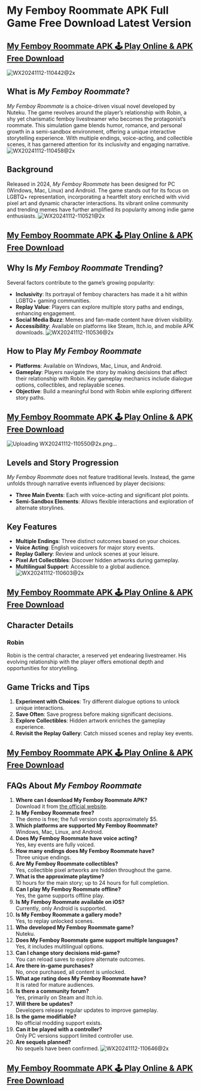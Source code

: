 # My Femboy Roommate APK Full Game Free Download Latest Version

## [My Femboy Roommate APK 🕹 Play Online & APK Free Download](https://apkmia.com/my-femboy-roommate/)

![WX20241112-110442@2x](https://github.com/user-attachments/assets/76fa4fae-3edf-4946-8441-87f92cdc72e9)

## What is *My Femboy Roommate*?
*My Femboy Roommate* is a choice-driven visual novel developed by Nuteku. The game revolves around the player’s relationship with Robin, a shy yet charismatic femboy livestreamer who becomes the protagonist’s roommate. This simulation game blends humor, romance, and personal growth in a semi-sandbox environment, offering a unique interactive storytelling experience. With multiple endings, voice-acting, and collectible scenes, it has garnered attention for its inclusivity and engaging narrative.
![WX20241112-110458@2x](https://github.com/user-attachments/assets/b8127f53-b76d-4d40-b2cb-aa31b36ef59f)

## Background
Released in 2024, *My Femboy Roommate* has been designed for PC (Windows, Mac, Linux) and Android. The game stands out for its focus on LGBTQ+ representation, incorporating a heartfelt story enriched with vivid pixel art and dynamic character interactions. Its vibrant online community and trending memes have further amplified its popularity among indie game enthusiasts.
![WX20241112-110521@2x](https://github.com/user-attachments/assets/3b822115-5737-4f22-b296-e088eaa0cc15)

## [My Femboy Roommate APK 🕹 Play Online & APK Free Download](https://apkmia.com/my-femboy-roommate/)


## Why Is *My Femboy Roommate* Trending?
Several factors contribute to the game’s growing popularity:
- **Inclusivity**: Its portrayal of femboy characters has made it a hit within LGBTQ+ gaming communities.
- **Replay Value**: Players can explore multiple story paths and endings, enhancing engagement.
- **Social Media Buzz**: Memes and fan-made content have driven visibility.
- **Accessibility**: Available on platforms like Steam, Itch.io, and mobile APK downloads.
![WX20241112-110536@2x](https://github.com/user-attachments/assets/07a5920a-0b28-42d0-b4e4-35fd7e84aedf)

## How to Play *My Femboy Roommate*
- **Platforms**: Available on Windows, Mac, Linux, and Android.
- **Gameplay**: Players navigate the story by making decisions that affect their relationship with Robin. Key gameplay mechanics include dialogue options, collectibles, and replayable scenes.
- **Objective**: Build a meaningful bond with Robin while exploring different story paths.

## [My Femboy Roommate APK 🕹 Play Online & APK Free Download](https://apkmia.com/my-femboy-roommate/)
![Uploading WX20241112-110550@2x.png…]()

## Levels and Story Progression
*My Femboy Roommate* does not feature traditional levels. Instead, the game unfolds through narrative events influenced by player decisions:
- **Three Main Events**: Each with voice-acting and significant plot points.
- **Semi-Sandbox Elements**: Allows flexible interactions and exploration of alternate storylines.

## Key Features
- **Multiple Endings**: Three distinct outcomes based on your choices.
- **Voice Acting**: English voiceovers for major story events.
- **Replay Gallery**: Review and unlock scenes at your leisure.
- **Pixel Art Collectibles**: Discover hidden artworks during gameplay.
- **Multilingual Support**: Accessible to a global audience.
![WX20241112-110603@2x](https://github.com/user-attachments/assets/83fdec44-7afd-4a82-a7d2-e20fad3f2b46)

## [My Femboy Roommate APK 🕹 Play Online & APK Free Download](https://apkmia.com/my-femboy-roommate/)

## Character Details
### Robin
Robin is the central character, a reserved yet endearing livestreamer. His evolving relationship with the player offers emotional depth and opportunities for storytelling.

## Game Tricks and Tips
1. **Experiment with Choices**: Try different dialogue options to unlock unique interactions.
2. **Save Often**: Save progress before making significant decisions.
3. **Explore Collectibles**: Hidden artwork enriches the gameplay experience.
4. **Revisit the Replay Gallery**: Catch missed scenes and replay key events.

## [My Femboy Roommate APK 🕹 Play Online & APK Free Download](https://apkmia.com/my-femboy-roommate/)

## FAQs About *My Femboy Roommate*
1. **Where can I download My Femboy Roommate APK?**  
   Download it from [the official website](https://apkmia.com/my-femboy-roommate/).
2. **Is My Femboy Roommate free?**  
   The demo is free; the full version costs approximately $5.
3. **Which platforms are supported My Femboy Roommate?**  
   Windows, Mac, Linux, and Android.
4. **Does My Femboy Roommate have voice acting?**  
   Yes, key events are fully voiced.
5. **How many endings does My Femboy Roommate have?**  
   Three unique endings.
6. **Are My Femboy Roommate collectibles?**  
   Yes, collectible pixel artworks are hidden throughout the game.
7. **What is the approximate playtime?**  
   10 hours for the main story; up to 24 hours for full completion.
8. **Can I play My Femboy Roommate offline?**  
   Yes, the game supports offline play.
9. **Is My Femboy Roommate available on iOS?**  
   Currently, only Android is supported.
10. **Is My Femboy Roommate a gallery mode?**  
    Yes, to replay unlocked scenes.
11. **Who developed My Femboy Roommate game?**  
    Nuteku.
12. **Does My Femboy Roommate game support multiple languages?**  
    Yes, it includes multilingual options.
13. **Can I change story decisions mid-game?**  
    You can reload saves to explore alternate outcomes.
14. **Are there in-game purchases?**  
    No, once purchased, all content is unlocked.
15. **What age rating does My Femboy Roommate have?**  
    It is rated for mature audiences.
16. **Is there a community forum?**  
    Yes, primarily on Steam and Itch.io.
17. **Will there be updates?**  
    Developers release regular updates to improve gameplay.
18. **Is the game modifiable?**  
    No official modding support exists.
19. **Can it be played with a controller?**  
    Only PC versions support limited controller use.
20. **Are sequels planned?**  
    No sequels have been confirmed.
![WX20241112-110646@2x](https://github.com/user-attachments/assets/80723d5f-bb34-4d25-8e2e-95a0166ead45)

## [My Femboy Roommate APK 🕹 Play Online & APK Free Download](https://apkmia.com/my-femboy-roommate/)

